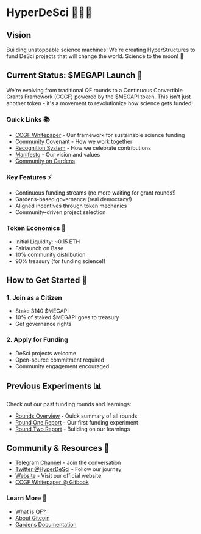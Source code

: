 # HyperDeSci 🧠🔬📖

## Vision
Building unstoppable science machines! We're creating HyperStructures to fund DeSci projects that will change the world. Science to the moon! 🚀

## Current Status: $MEGAPI Launch 🚀
We're evolving from traditional QF rounds to a Continuous Convertible Grants Framework (CCGF) powered by the $MEGAPI token. This isn't just another token - it's a movement to revolutionize how science gets funded!


### Quick Links 📚
- [CCGF Whitepaper](./CCGF_WHITEPAPER.MD) - Our framework for sustainable science funding
- [Community Covenant](./HyperDeSci_Community_Covenant.md) - How we work together
- [Recognition System](./HyperDeSci_Covenant_Recognition_System.md) - How we celebrate contributions
- [Manifesto](./HYPERDESCI_MANIFESTO.md) - Our vision and values
- [Community on Gardens](https://app.gardens.fund/gardens/8453/0x7f8beda08fb7f1f3350d4be7f333f5a20f3247aa/0x96aa42ac2a15b897a12d736a28fbbc831f389d96)

### Key Features ⚡
- Continuous funding streams (no more waiting for grant rounds!)
- Gardens-based governance (real democracy!)
- Aligned incentives through token mechanics
- Community-driven project selection

### Token Economics 💎
- Initial Liquidity: ~0.15 ETH
- Fairlaunch on Base
- 10% community distribution
- 90% treasury (for funding science!)

## How to Get Started 🎯

### 1. Join as a Citizen
- Stake 3140 $MEGAPI
- 10% of staked $MEGAPI goes to treasury
- Get governance rights

### 2. Apply for Funding
- DeSci projects welcome
- Open-source commitment required
- Community engagement encouraged

## Previous Experiments 📊
Check out our past funding rounds and learnings:
- [Rounds Overview](./reports/ROUNDS_OVERVIEW.md) - Quick summary of all rounds
- [Round One Report](./reports/ROUND_ONE_REPORT.md) - Our first funding experiment
- [Round Two Report](./reports/ROUND_TWO_REPORT.md) - Building on our learnings

## Community & Resources 🌟
- [Telegram Channel](https://t.me/hyperdesci) - Join the conversation
- [Twitter @HyperDeSci](https://x.com/hyperdesci) - Follow our journey
- [Website](https://hyperdesci.xyz) - Visit our official website
- [CCGF Whitepaper @ Gitbook](https://hyperdesci.gitbook.io/ccgf)


### Learn More 📖
- [What is QF?](https://qf.gitcoin.co)
- [About Gitcoin](https://messari.io/project/gitcoin-2/profile)
- [Gardens Documentation](https://gardens.1hive.org/)
